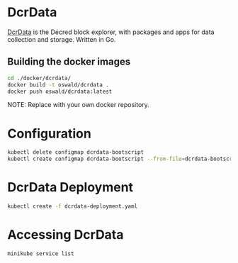 # DcrData

[DcrData](https://github.com/decred/dcrdata) is the Decred block explorer, with packages and apps for data collection and storage. Written in Go. 

## Building the docker images

```bash
cd ./docker/dcrdata/
docker build -t oswald/dcrdata .
docker push oswald/dcrdata:latest
```

NOTE: Replace with your own docker repository.

# Configuration

```bash
kubectl delete configmap dcrdata-bootscript
kubectl create configmap dcrdata-bootscript --from-file=dcrdata-bootscript.sh
```
# DcrData Deployment

```bash
kubectl create -f dcrdata-deployment.yaml
```

# Accessing DcrData

```bash
minikube service list
```
